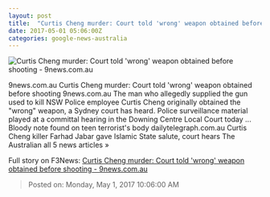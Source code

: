 ```yaml
---
layout: post
title:  "Curtis Cheng murder: Court told 'wrong' weapon obtained before shooting - 9news.com.au"
date: 2017-05-01 05:06:00Z
categories: google-news-australia
---
```


![Curtis Cheng murder: Court told 'wrong' weapon obtained before shooting - 9news.com.au](http://prod.static9.net.au/_/media/network/home/streams/2015/10/08/16/01/0810_jabar_env_sp.ashx)

9news.com.au Curtis Cheng murder: Court told 'wrong' weapon obtained before shooting 9news.com.au The man who allegedly supplied the gun used to kill NSW Police employee Curtis Cheng originally obtained the "wrong" weapon, a Sydney court has heard. Police surveillance material played at a committal hearing in the Downing Centre Local Court today ... Bloody note found on teen terrorist's body dailytelegraph.com.au Curtis Cheng killer Farhad Jabar gave Islamic State salute, court hears The Australian all 5 news articles »


Full story on F3News: [Curtis Cheng murder: Court told 'wrong' weapon obtained before shooting - 9news.com.au](http://www.f3nws.com/n/eN3dyB)

> Posted on: Monday, May 1, 2017 10:06:00 AM
